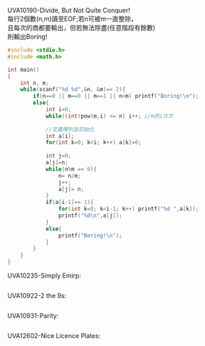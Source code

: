 UVA10190-Divide, But Not Quite Conquer!  
每行2個數(n,m)讀至EOF;若n可被m一直整除，  
且每次的商都要輸出，但若無法除盡(任意階段有餘數)  
則輸出Boring!  
```C
#include <stdio.h>
#include <math.h>

int main()
{
	int n, m;
	while(scanf("%d %d",&n, &m)== 2){
		if(n==0 || m==0 || m==1 || n<m) printf("Boring!\n");
		else{
			int i=0;
			while((int)pow(m,i) <= n) i++; //m的i次方
			
			//定義陣列並初始化
			int a[i];
			for(int k=0; k<i; k++) a[k]=0;
			
			int j=0;
			a[j]=n;
			while(n%m == 0){
				n= n/m;
				j++;
				a[j]= n;
			}
			if(a[i-1]== 1){
				for(int k=0; k<i-1; k++) printf("%d ",a[k]);
				printf("%d\n",a[j]);
			}
			else{
				printf("Boring!\n");
			}
		}
	}
}
```
UVA10235-Simply Emirp:  
```C

```
UVA10922-2 the 9s:  
```C

```
UVA10931-Parity:  
```C

```
UVA12602-Nice Licence Plates:  
```C

```
